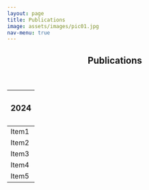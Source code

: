 ```yaml
---
layout: page
title: Publications
image: assets/images/pic01.jpg
nav-menu: true
---
```


<!-- Main -->
<div id="main" class="alt">

<!-- One -->
<section id="one">
	<div class="inner">
		<header class="major">
			<h1>Publications</h1>
		</header>

<!-- Content -->

<!-- Table -->

<div class="table-wrapper">
    <table>
        <thead>
            <tr>
                <th><h3>2024<h3></th>
            </tr>
        </thead>
        <tbody>
            <tr>
                <td>Item1</td>
            </tr>
            <tr>
                <td>Item2</td>
            </tr>
            <tr>
                <td>Item3</td>
            </tr>
            <tr>
                <td>Item4</td>
            </tr>
            <tr>
                <td>Item5</td>
            </tr>
        </tbody>
    </table>
</div>


</div>

</section>

</div>
